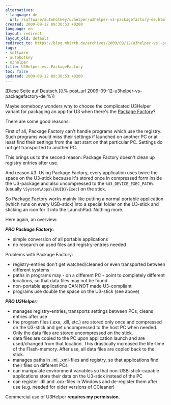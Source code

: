 ```yaml
---
alternatives:
- language: de
  url: /software/autohotkey/u3helper/u3helper-vs-packagefactory-de.html
created: 2009-09-12 09:30:53 +0200
language: en
layout: redirect
layout_old: default
redirect_to: https://blog.mbirth.de/archives/2009/09/12/u3helper-vs.-packagefactory-gb.html
tags:
- software
- autohotkey
- u3helper
title: U3Helper vs. PackageFactory
toc: false
updated: 2009-09-12 09:30:53 +0200
---
```


[Diese Seite auf Deutsch.]({% post_url 2009-09-12-u3helper-vs-packagefactory-de %})

Maybe somebody wonders why to choose the complicated U3Helper variant for packaging an app for U3 when there's the
[Package Factory](http://www.eure.ca/)?

There are some good reasons:

First of all, Package Factory can't handle programs which use the registry. Such programs would miss their settings if
launched on another PC or at least find their settings from the last start on that particular PC. Settings do not get
transported to another PC.

This brings us to the second reason: Package Factory doesn't clean up registry entries after use.

And reason #3: Using Package Factory, every application uses twice the space on the U3-stick because it's stored once
in compressed form inside the U3-package and also uncompressed to the `%U3_DEVICE_EXEC_PATH%`
(usually `\System\Apps\{UUID}\Exec`) on the stick.

So Package Factory works mainly like putting a normal portable application (which runs on every USB-stick) into a
special folder on the U3-stick and sticking an icon for it into the LaunchPad. Nothing more.

Here again, an overview:

***PRO Package Factory:***

* simple conversion of all portable applications
* no research on used files and registry-entries needed

Problems with Package Factory:

* registry-entries don't get watched/cleaned or even transported between different systems
* paths in programs may - on a different PC - point to completely different locations, so that data files may not be found
* non-portable applications CAN NOT made U3-compliant
* programs use double the space on the U3-stick (see above)

***PRO U3Helper:***

* manages  registry-entries, transports settings between PCs, cleans entries after use
* the program files (.exe, .dll, etc.) are stored only once and compressed on the U3-stick and get uncompressed to the
  host PC when needed. Only the data files are stored uncompressed  on the stick.
* data files are copied to the PC upon application launch and are used/changed from that location. This drastically
  increased the life-time of the Flash-memory. After use, all data files are copied back to the stick.
* manages paths in .ini, .xml-files and registry, so that applications find their files on different PCs
* can manipulate environment variables so that non-USB-stick-capable applications store their data on the U3-stick
  instead of the PC
* can register .dll and .ocx-files in Windows and de-register them after use (e.g. needed for older versions of CCleaner)

Commercial use of U3Helper **requires my permission**.